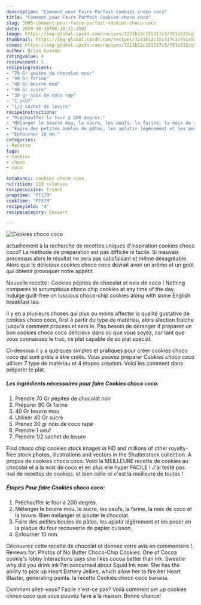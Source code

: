```yaml
---
description: "Comment pour Faire Parfait Cookies choco coco"
title: "Comment pour Faire Parfait Cookies choco coco"
slug: 3905-comment-pour-faire-parfait-cookies-choco-coco
date: 2020-10-16T00:10:11.250Z
image: https://img-global.cpcdn.com/recipes/3221b12c151317c3/751x532cq70/cookies-choco-coco-photo-principale-de-la-recette.jpg
thumbnail: https://img-global.cpcdn.com/recipes/3221b12c151317c3/751x532cq70/cookies-choco-coco-photo-principale-de-la-recette.jpg
cover: https://img-global.cpcdn.com/recipes/3221b12c151317c3/751x532cq70/cookies-choco-coco-photo-principale-de-la-recette.jpg
author: Brian Guzman
ratingvalue: 4
reviewcount: 5
recipeingredient:
- "70 Gr ppites de chocolat noir"
- "90 Gr farine"
- "40 Gr beurre mou"
- "40 Gr sucre"
- "30 gr noix de coco rap"
- "1 oeuf"
- "1/2 sachet de levure"
recipeinstructions:
- "Préchauffer le four à 200 degrés."
- "Mélanger le beurre mou, le sucre, les oeufs, la farine, la noix de coco et la levure. Bien mélanger et ajouter le chocolat."
- "Faire des petites boules de pâtes, les aplatir légèrement et les poser en la plaque du four recouverte de papier cuisson."
- "Enfourner 10 mm."
categories:
- Recette
tags:
- cookies
- choco
- coco

katakunci: cookies choco coco 
nutrition: 219 calories
recipecuisine: French
preptime: "PT17M"
cooktime: "PT57M"
recipeyield: "4"
recipecategory: Dessert

---
```



![Cookies choco coco](https://img-global.cpcdn.com/recipes/3221b12c151317c3/751x532cq70/cookies-choco-coco-photo-principale-de-la-recette.jpg)

actuellement à la recherche de recettes uniques d'inspiration cookies choco coco? La méthode de préparation est pas difficile ni facile. Si mauvais processus alors le résultat ne sera pas satisfaisant et même désagréable. Alors que le délicieux cookies choco coco devrait avoir un arôme et un goût qui obtenir provoquer notre appétit.

Nouvelle recette : Cookies pépites de chocolat et noix de coco ! Nothing compares to scrumptious choco chip cookies at any time of the day. Indulge guilt-free on luscious choco-chip cookies along with some English breakfast tea.

Il y en a plusieurs choses qui plus ou moins affecter la qualité gustative de cookies choco coco, first à partir du type de matériau, alors élection fraîche jusqu'à comment process et sers le. Pas besoin de déranger if préparez un bon cookies choco coco délicieux dans où que vous soyez, car tant que vous connaissez le truc, ce plat capable de so plat spécial.


Ci-dessous il y a quelques simples et pratiques pour créer cookies choco coco qui sont prêts à être créés. Vous pouvez préparer Cookies choco coco utiliser 7 type de matériau et 4 étapes création. Voici les comment dans préparer le plat.

<!--inarticleads1-->

##### Les ingrédients nécessaires pour faire Cookies choco coco:

1. Prendre 70 Gr pépites de chocolat noir
1. Préparer 90 Gr farine
1.  40 Gr beurre mou
1. Utiliser 40 Gr sucre
1. Prenez 30 gr noix de coco rapé
1. Prendre 1 oeuf
1. Prendre 1/2 sachet de levure


Find choco chip cookies stock images in HD and millions of other royalty-free stock photos, illustrations and vectors in the Shutterstock collection. A propos de cookies choco coco. Voici la MEILLEURE recette de cookies au chocolat et à la noix de coco et en plus elle hyper FACILE ! J&#39;ai testé pas mal de recettes de cookies, et bien celle-ci c&#39;est la meilleure de toutes ! 

<!--inarticleads2-->

##### Étapes Pour faire Cookies choco coco:

1. Préchauffer le four à 200 degrés.
1. Mélanger le beurre mou, le sucre, les oeufs, la farine, la noix de coco et la levure. Bien mélanger et ajouter le chocolat.
1. Faire des petites boules de pâtes, les aplatir légèrement et les poser en la plaque du four recouverte de papier cuisson.
1. Enfourner 10 mm.


Découvrez cette recette de chocolat et donnez votre avis en commentaire !. Reviews for: Photos of No Butter Choco-Chip Cookies. One of Cocoa cookie&#39;s lobby interactions says she likes cocoa better than ink. Sweetie why did you drink ink I&#39;m concerned about Squid Ink now. She has the ability to pick up Heart Battery Jellies, which allow her to fire her Heart Blaster, generating points. la recette Cookies choco coco banana. 


Comment allez-vous? Facile n'est-ce pas? Voilà comment set up cookies choco coco que vous pouvez faire à la maison. Bonne chance!
